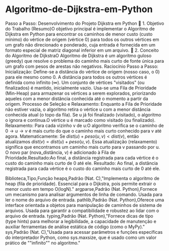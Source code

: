# Algoritmo-de-Dijkstra-em-Python

Passo a Passo: Desenvolvimento do Projeto Dijkstra em Python
🎯 1. Objetivo do Trabalho (Resumo)O objetivo principal é implementar o Algoritmo de Dijkstra em Python para encontrar os caminhos de menor custo (custo mínimo) do vértice de origem (vértice 0) para todos os outros vértices em um grafo não direcionado e ponderado, cuja entrada é fornecida em um formato especial de matriz diagonal inferior em um arquivo.
🧠 2. Conceito do Algoritmo de DijkstraO Algoritmo de Dijkstra é um algoritmo guloso (greedy) que resolve o problema do caminho mais curto de fonte única para um grafo com pesos de arestas não negativos.
Raciocínio Passo a Passo:
Inicialização:
Define-se a distância do vértice de origem (nosso caso, o 0) para ele mesmo como 0.
A distância para todos os outros vértices é definida como infinito ($\infty$).
Um conjunto de vértices "visitados" (ou finalizados) é mantido, inicialmente vazio.
Usa-se uma Fila de Prioridade (Min-Heap) para armazenar os vértices a serem explorados, priorizando aqueles com a menor distância conhecida até o momento a partir da origem.
Processo de Seleção e Relaxamento:
Enquanto a Fila de Prioridade não estiver vazia, o algoritmo retira o vértice u com a menor distância conhecida atual (o topo da fila).
Se u já foi finalizado (visitado), o algoritmo o ignora e continua.O vértice u é marcado como visitado (ou finalizado).
Relaxamento: Para cada vizinho v de u:O algoritmo verifica se o caminho de $0 \to u \to v$ é mais curto do que o caminho mais curto conhecido para v até agora.
Matematicamente: Se $dist(u) + peso(u, v) < dist(v)$, então atualizamos $dist(v) = dist(u) + peso(u, v)$.
Essa atualização (relaxamento) significa que encontramos um caminho mais curto para v passando por u. O novo par (nova_distância, v) é adicionado à Fila de Prioridade.Resultado:Ao final, a distância registrada para cada vértice é o custo do caminho mais curto de 0 até ele.
Resultado:
Ao final, a distância registrada para cada vértice é o custo do caminho mais curto de 0 até ele.

Biblioteca,Tipo,Função
heapq,Padrão (Nat. C),"Implementa o algoritmo de heap (fila de prioridade). Essencial para o Dijkstra, pois permite extrair o menor custo em tempo O(logN)."
argparse,Padrão (Nat. Python),Fornece um mecanismo para analisar argumentos de linha de comando. Usada para ler o nome do arquivo de entrada.
pathlib,Padrão (Nat. Python),Oferece uma interface orientada a objetos para manipulação de caminhos de sistema de arquivos. Usada para garantir a compatibilidade e robustez ao lidar com o arquivo de entrada.
typing,Padrão (Nat. Python),"Fornece dicas de tipo (type hints) para melhorar a legibilidade, a capacidade de manutenção e auxiliar ferramentas de análise estática de código (como o MyPy)."
sys,Padrão (Nat. C),"Usada para acessar parâmetros e funções específicas do interpretador Python, como sys.maxsize, que é usado como um valor prático de ""infinito"" no algoritmo."
